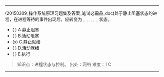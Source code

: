---
(20150309_操作系统原理习题集及答案_笔试必需品_doc)处于静止阻塞状态的进程，在进程等待的事件出现后，应转变为﹎﹎﹎﹎状态。
- ( ) A.静止阻塞 
- ( ) B.活动阻塞 
- (x) C.静止就绪 
- ( ) D.活动就绪 
- ( ) E.执行

> 知识点：进程状态与控制。
> 出处：网络
> 难度：1
> C

---